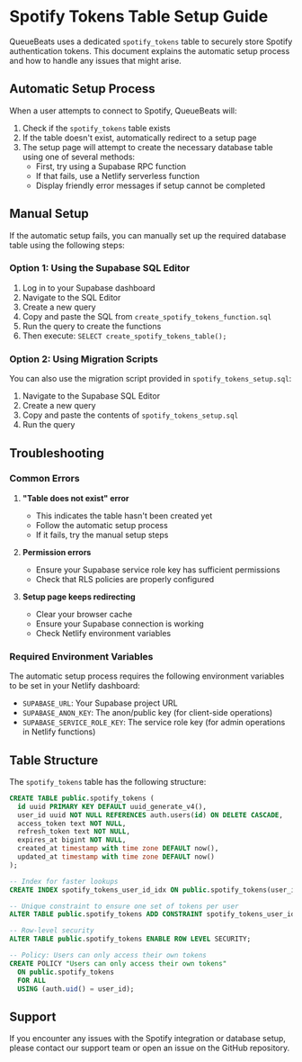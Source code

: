 # Spotify Tokens Table Setup Guide

QueueBeats uses a dedicated `spotify_tokens` table to securely store Spotify authentication tokens. This document explains the automatic setup process and how to handle any issues that might arise.

## Automatic Setup Process

When a user attempts to connect to Spotify, QueueBeats will:

1. Check if the `spotify_tokens` table exists
2. If the table doesn't exist, automatically redirect to a setup page
3. The setup page will attempt to create the necessary database table using one of several methods:
   - First, try using a Supabase RPC function
   - If that fails, use a Netlify serverless function
   - Display friendly error messages if setup cannot be completed

## Manual Setup

If the automatic setup fails, you can manually set up the required database table using the following steps:

### Option 1: Using the Supabase SQL Editor

1. Log in to your Supabase dashboard
2. Navigate to the SQL Editor
3. Create a new query
4. Copy and paste the SQL from `create_spotify_tokens_function.sql`
5. Run the query to create the functions
6. Then execute: `SELECT create_spotify_tokens_table();`

### Option 2: Using Migration Scripts

You can also use the migration script provided in `spotify_tokens_setup.sql`:

1. Navigate to the Supabase SQL Editor
2. Create a new query
3. Copy and paste the contents of `spotify_tokens_setup.sql`
4. Run the query

## Troubleshooting

### Common Errors

1. **"Table does not exist" error**
   - This indicates the table hasn't been created yet
   - Follow the automatic setup process
   - If it fails, try the manual setup steps

2. **Permission errors**
   - Ensure your Supabase service role key has sufficient permissions
   - Check that RLS policies are properly configured

3. **Setup page keeps redirecting**
   - Clear your browser cache
   - Ensure your Supabase connection is working
   - Check Netlify environment variables

### Required Environment Variables

The automatic setup process requires the following environment variables to be set in your Netlify dashboard:

- `SUPABASE_URL`: Your Supabase project URL
- `SUPABASE_ANON_KEY`: The anon/public key (for client-side operations)
- `SUPABASE_SERVICE_ROLE_KEY`: The service role key (for admin operations in Netlify functions)

## Table Structure

The `spotify_tokens` table has the following structure:

```sql
CREATE TABLE public.spotify_tokens (
  id uuid PRIMARY KEY DEFAULT uuid_generate_v4(),
  user_id uuid NOT NULL REFERENCES auth.users(id) ON DELETE CASCADE,
  access_token text NOT NULL,
  refresh_token text NOT NULL,
  expires_at bigint NOT NULL,
  created_at timestamp with time zone DEFAULT now(),
  updated_at timestamp with time zone DEFAULT now()
);

-- Index for faster lookups
CREATE INDEX spotify_tokens_user_id_idx ON public.spotify_tokens(user_id);

-- Unique constraint to ensure one set of tokens per user
ALTER TABLE public.spotify_tokens ADD CONSTRAINT spotify_tokens_user_id_key UNIQUE (user_id);

-- Row-level security
ALTER TABLE public.spotify_tokens ENABLE ROW LEVEL SECURITY;

-- Policy: Users can only access their own tokens
CREATE POLICY "Users can only access their own tokens"
  ON public.spotify_tokens
  FOR ALL
  USING (auth.uid() = user_id);
```

## Support

If you encounter any issues with the Spotify integration or database setup, please contact our support team or open an issue on the GitHub repository.
